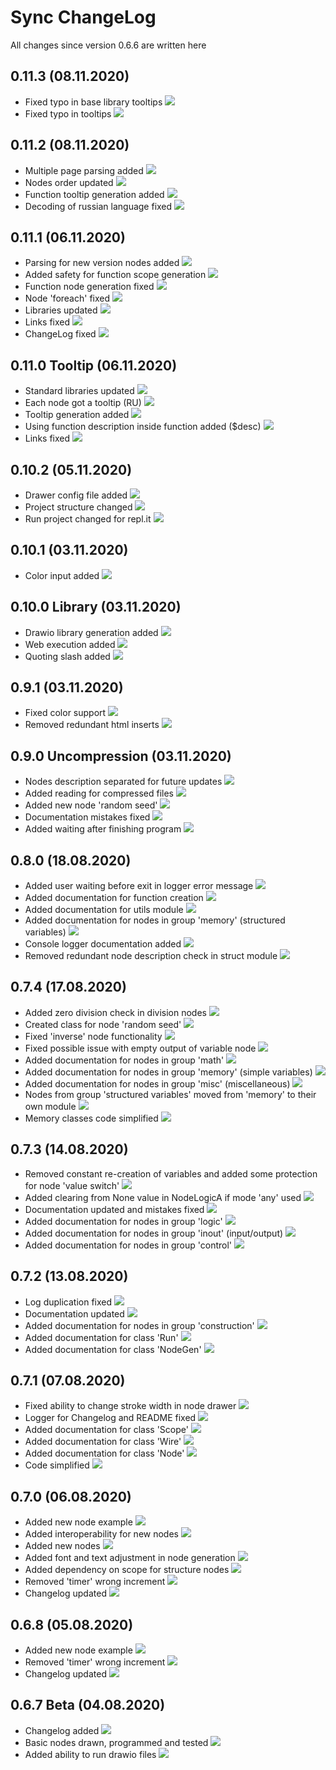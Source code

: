 # Sync ChangeLog
All changes since version 0.6.6 are written here
## 0.11.3 (08.11.2020)
+ Fixed typo in base library tooltips [![](https://img.shields.io/badge/-fix-orange.svg)](https://github.com/octo-gone/sync-execution/commit/f37e7b1ed88732bc80c244cb5b06b142bb68f27c)
+ Fixed typo in tooltips [![](https://img.shields.io/badge/-fix-orange.svg)](https://github.com/octo-gone/sync-execution/commit/5c9a88f02b33cadf7860ba164711341b9a3643d2)
## 0.11.2 (08.11.2020)
+ Multiple page parsing added [![](https://img.shields.io/badge/-new-green.svg)](https://github.com/octo-gone/sync-execution/commit/7b0e1bd37eb1507812b49f6b8e24fa6bef023816)
+ Nodes order updated [![](https://img.shields.io/badge/-new-green.svg)](https://github.com/octo-gone/sync-execution/commit/29e8dd97aabc7416c723289b37b0fbae77ac19d5)
+ Function tooltip generation added [![](https://img.shields.io/badge/-new-green.svg)](https://github.com/octo-gone/sync-execution/commit/16d86a0efa6b70997bb16a062de7b841a5381ace)
+ Decoding of russian language fixed [![](https://img.shields.io/badge/-fix-orange.svg)](https://github.com/octo-gone/sync-execution/commit/980d7a169ed4c3157a74dd31e871b1d669011493)
## 0.11.1 (06.11.2020)
+ Parsing for new version nodes added [![](https://img.shields.io/badge/-new-green.svg)](https://github.com/octo-gone/sync-execution/commit/0dc3ba9af5008e907f57bbca7c4cd645f91f6191)
+ Added safety for function scope generation [![](https://img.shields.io/badge/-new-green.svg)](https://github.com/octo-gone/sync-execution/commit/fdb48de18d6c1bde246f67aae3da46c939270757)
+ Function node generation fixed [![](https://img.shields.io/badge/-fix-orange.svg)](https://github.com/octo-gone/sync-execution/commit/95a7d2b145468376f92f0f55f3bc569ff29e3cae)
+ Node 'foreach' fixed [![](https://img.shields.io/badge/-fix-orange.svg)](https://github.com/octo-gone/sync-execution/commit/d0c3ea815e449592b03916002f54fea4c2bcc2f6)
+ Libraries updated [![](https://img.shields.io/badge/-fix-orange.svg)](https://github.com/octo-gone/sync-execution/commit/2c3d7e7279d09cc4243c3c70bfb5e46baf975d02)
+ Links fixed [![](https://img.shields.io/badge/-fix-orange.svg)](https://github.com/octo-gone/sync-execution/commit/1560591fa10a819d50551b13d4705b2345a88512)
+ ChangeLog fixed [![](https://img.shields.io/badge/-fix-orange.svg)](https://github.com/octo-gone/sync-execution/commit/64175c322e1569daf22f4fa59de45881f71d8cc5)
## 0.11.0 Tooltip (06.11.2020)
+ Standard libraries updated [![](https://img.shields.io/badge/-new-green.svg)](https://github.com/octo-gone/sync-execution/commit/32f61b6a6fccb14080bbe6a7272ff5340b59b909)
+ Each node got a tooltip (RU) [![](https://img.shields.io/badge/-new-green.svg)](https://github.com/octo-gone/sync-execution/commit/70056c9128d6fe329add32781b1e227a6a84bff9)
+ Tooltip generation added [![](https://img.shields.io/badge/-new-green.svg)](https://github.com/octo-gone/sync-execution/commit/c6479ad24165f0c66ae24bc5347a300f8419c1a9)
+ Using function description inside function added ($desc) [![](https://img.shields.io/badge/-new-green.svg)](https://github.com/octo-gone/sync-execution/commit/d9cd3e1edbc36f32a08596eb22abf245ba5c0de7)
+ Links fixed [![](https://img.shields.io/badge/-fix-orange.svg)](https://github.com/octo-gone/sync-execution/commit/690e39c144ee7d5db3e02db01e899d1fc326de68)
## 0.10.2 (05.11.2020)
+ Drawer config file added [![](https://img.shields.io/badge/-new-green.svg)](https://github.com/octo-gone/sync-execution/commit/0aca39b25500b529d2eb368d5032981ae8fdd9a6)
+ Project structure changed [![](https://img.shields.io/badge/-chore-cea262.svg)](https://github.com/octo-gone/sync-execution/commit/1af332875484152d7864c71e22ef61973d66fb1a)
+ Run project changed for repl.it [![](https://img.shields.io/badge/-chore-cea262.svg)](https://github.com/octo-gone/sync-execution/commit/ba10d406e8a0c5a3d24e5d13f0d18f00838aecf5)
## 0.10.1 (03.11.2020)
+ Color input added [![](https://img.shields.io/badge/-new-green.svg)](https://github.com/octo-gone/sync-execution/commit/feb2a8431a3012072b98e6cbffdf4f2e50e72a8d)
## 0.10.0 Library (03.11.2020)
+ Drawio library generation added [![](https://img.shields.io/badge/-new-green.svg)](https://github.com/octo-gone/sync-execution/commit/a411593035366330a8add07631d52a678ac1978c)
+ Web execution added [![](https://img.shields.io/badge/-new-green.svg)](https://github.com/octo-gone/sync-execution/commit/f8474e509aeec713981618658166e9e981a69ba2)
+ Quoting slash added [![](https://img.shields.io/badge/-fix-orange.svg)](https://github.com/octo-gone/sync-execution/commit/cec0b2a60dd60e9d0750facfe9be1cae07561108)
## 0.9.1 (03.11.2020)
+ Fixed color support [![](https://img.shields.io/badge/-fix-orange.svg)](https://github.com/octo-gone/sync-execution/commit/56e349bea1bb1d3b8ea2648817aff5d29d61fa21)
+ Removed redundant html inserts [![](https://img.shields.io/badge/-fix-orange.svg)](https://github.com/octo-gone/sync-execution/commit/21649864c149c9b7fcc9b2e806c377ee7409695b)
## 0.9.0 Uncompression (03.11.2020)
+ Nodes description separated for future updates [![](https://img.shields.io/badge/-new-green.svg)](https://github.com/octo-gone/sync-execution/commit/6f6786770774612aef8a548f0537a01e96110aa5)
+ Added reading for compressed files [![](https://img.shields.io/badge/-new-green.svg)](https://github.com/octo-gone/sync-execution/commit/e73affc38bba79e892be7c580a70772dd10e7905)
+ Added new node 'random seed' [![](https://img.shields.io/badge/-new-green.svg)](https://github.com/octo-gone/sync-execution/commit/51d4d347e0428bd6638f06f267fd7c61f33e3937)
+ Documentation mistakes fixed [![](https://img.shields.io/badge/-docs-lightgrey.svg)](https://github.com/octo-gone/sync-execution/commit/31c0363d436d14d8a0f3c3c54f7ba3e4cf8b83e7)
+ Added waiting after finishing program [![](https://img.shields.io/badge/-chore-cea262.svg)](https://github.com/octo-gone/sync-execution/commit/445695cc8bb86196b7f4ff83e42ede87216ae0d2)
## 0.8.0 (18.08.2020)
+ Added user waiting before exit in logger error message [![](https://img.shields.io/badge/-new-green.svg)](https://github.com/octo-gone/sync-execution/commit/bccaf2e80ab494e14b3574d4a411d3c78e585720)
+ Added documentation for function creation [![](https://img.shields.io/badge/-docs-lightgrey.svg)](https://github.com/octo-gone/sync-execution/commit/9f8859b8912e09ac3fb8e98327ccf1f8aa0ddc71)
+ Added documentation for utils module [![](https://img.shields.io/badge/-docs-lightgrey.svg)](https://github.com/octo-gone/sync-execution/commit/d242e0761310e07a8428445cab33c02891575497)
+ Added documentation for nodes in group 'memory' (structured variables) [![](https://img.shields.io/badge/-docs-lightgrey.svg)](https://github.com/octo-gone/sync-execution/commit/b666eeefebb0a5e29c0f62710aa6802fd1cc48c5)
+ Console logger documentation added [![](https://img.shields.io/badge/-docs-lightgrey.svg)](https://github.com/octo-gone/sync-execution/commit/a76b324490e9433cc77d21a3baa6a82572f54916)
+ Removed redundant node description check in struct module [![](https://img.shields.io/badge/-chore-cea262.svg)](https://github.com/octo-gone/sync-execution/commit/dd9fb1640c2e2686039525247915ef32cd1f0233)
## 0.7.4 (17.08.2020)
+ Added zero division check in division nodes [![](https://img.shields.io/badge/-new-green.svg)](https://github.com/octo-gone/sync-execution/commit/2c2068865a0b8b398b1776fd44e646b486bb7f55)
+ Created class for node 'random seed' [![](https://img.shields.io/badge/-new-green.svg)](https://github.com/octo-gone/sync-execution/commit/41564e702f7d6ebab51157e21992de0cf95039b7)
+ Fixed 'inverse' node functionality [![](https://img.shields.io/badge/-fix-orange.svg)](https://github.com/octo-gone/sync-execution/commit/f17fd442086ad02e0fda556eda9356f30d1136a5)
+ Fixed possible issue with empty output of variable node [![](https://img.shields.io/badge/-fix-orange.svg)](https://github.com/octo-gone/sync-execution/commit/4613d29026c78c3ba8dc51267678d944ee591e0a)
+ Added documentation for nodes in group 'math' [![](https://img.shields.io/badge/-docs-lightgrey.svg)](https://github.com/octo-gone/sync-execution/commit/49f3875884f1de267019ff013cfac3cbb992b323)
+ Added documentation for nodes in group 'memory' (simple variables) [![](https://img.shields.io/badge/-docs-lightgrey.svg)](https://github.com/octo-gone/sync-execution/commit/097175a127ea10d34e222cc318ce925d5fc4450b)
+ Added documentation for nodes in group 'misc' (miscellaneous) [![](https://img.shields.io/badge/-docs-lightgrey.svg)](https://github.com/octo-gone/sync-execution/commit/f632bb4cf5c019b6cac9a729db8863fe8750f069)
+ Nodes from group 'structured variables' moved from 'memory' to their own module [![](https://img.shields.io/badge/-chore-cea262.svg)](https://github.com/octo-gone/sync-execution/commit/303e1c200ab240f4e7f1b50b508b6f0b3c429f1b)
+ Memory classes code simplified [![](https://img.shields.io/badge/-chore-cea262.svg)](https://github.com/octo-gone/sync-execution/commit/6dab19f171f6c9864c464434b282648bc7d4f681)
## 0.7.3 (14.08.2020)
+ Removed constant re-creation of variables and added some protection for node 'value switch' [![](https://img.shields.io/badge/-fix-orange.svg)](https://github.com/octo-gone/sync-execution/commit/47c21a34e18074afe32e78ddd261d58b6a4ffd8c)
+ Added clearing from None value in NodeLogicA if mode 'any' used [![](https://img.shields.io/badge/-fix-orange.svg)](https://github.com/octo-gone/sync-execution/commit/a4700cb3e62b60dfd18b845ab384ebb23b8b2169)
+ Documentation updated and mistakes fixed [![](https://img.shields.io/badge/-docs-lightgrey.svg)](https://github.com/octo-gone/sync-execution/commit/3c06cf1c25572545129c5e7cd7b5fc076664fc17)
+ Added documentation for nodes in group 'logic' [![](https://img.shields.io/badge/-docs-lightgrey.svg)](https://github.com/octo-gone/sync-execution/commit/3e8b003218d58486d690d8390d44fe8ca409407c)
+ Added documentation for nodes in group 'inout' (input/output) [![](https://img.shields.io/badge/-docs-lightgrey.svg)](https://github.com/octo-gone/sync-execution/commit/fa738a479bebbd619179419d45540f2be845e96c)
+ Added documentation for nodes in group 'control' [![](https://img.shields.io/badge/-docs-lightgrey.svg)](https://github.com/octo-gone/sync-execution/commit/42dbce705075b70f9125749faa8a1f99e4cc3efe)
## 0.7.2 (13.08.2020)
+ Log duplication fixed [![](https://img.shields.io/badge/-fix-orange.svg)](https://github.com/octo-gone/sync-execution/commit/9436cd1e1c4360c24423e94789f71d82bca57dfc)
+ Documentation updated [![](https://img.shields.io/badge/-docs-lightgrey.svg)](https://github.com/octo-gone/sync-execution/commit/1a72e72b23329adbe5555b495aca75c3fb45f641)
+ Added documentation for nodes in group 'construction' [![](https://img.shields.io/badge/-docs-lightgrey.svg)](https://github.com/octo-gone/sync-execution/commit/2c7c711f3784326712f727c90060042a499b8b61)
+ Added documentation for class 'Run' [![](https://img.shields.io/badge/-docs-lightgrey.svg)](https://github.com/octo-gone/sync-execution/commit/15d27b7b31c8d56370fc36dda5d86034724e71c5)
+ Added documentation for class 'NodeGen' [![](https://img.shields.io/badge/-docs-lightgrey.svg)](https://github.com/octo-gone/sync-execution/commit/15d27b7b31c8d56370fc36dda5d86034724e71c5)
## 0.7.1 (07.08.2020)
+ Fixed ability to change stroke width in node drawer [![](https://img.shields.io/badge/-fix-orange.svg)](https://github.com/octo-gone/sync-execution/commit/c9ef01705520b0972d679333473ec25bedd8c4cd)
+ Logger for Changelog and README fixed [![](https://img.shields.io/badge/-fix-orange.svg)](https://github.com/octo-gone/sync-execution/commit/82f8700e142fdff858e6347a141deeab3f0e02dc)
+ Added documentation for class 'Scope' [![](https://img.shields.io/badge/-docs-lightgrey.svg)](https://github.com/octo-gone/sync-execution/commit/34b8faecadfa0f0f9578c566a1ac76f010e47169)
+ Added documentation for class 'Wire' [![](https://img.shields.io/badge/-docs-lightgrey.svg)](https://github.com/octo-gone/sync-execution/commit/0885b1a323eb83ee6220d2e44059514ec1608d49)
+ Added documentation for class 'Node' [![](https://img.shields.io/badge/-docs-lightgrey.svg)](https://github.com/octo-gone/sync-execution/commit/1adfda62f2106a11dd83fff5061b371fecff6968)
+ Code simplified [![](https://img.shields.io/badge/-chore-cea262.svg)](https://github.com/octo-gone/sync-execution/commit/ec77bd53a5d4a9b410c8857bb309903ed0b3de3d)
## 0.7.0 (06.08.2020)
+ Added new node example [![](https://img.shields.io/badge/-new-green.svg)](https://github.com/octo-gone/sync-execution/commit/dfcb43a6274aacc5858b5f2b0e5f62982ca9bc49)
+ Added interoperability for new nodes [![](https://img.shields.io/badge/-new-green.svg)](https://github.com/octo-gone/sync-execution/commit/bc9afb8a82bf6df1fd01e79e0a877e46f9e300f6)
+ Added new nodes [![](https://img.shields.io/badge/-new-green.svg)](https://github.com/octo-gone/sync-execution/commit/15fe6dc94cc7e787521c80d82ddd4f1175bb8b70)
+ Added font and text adjustment in node generation [![](https://img.shields.io/badge/-new-green.svg)](https://github.com/octo-gone/sync-execution/commit/5c146d296836d3425fb0e9807a8614be648a194b)
+ Added dependency on scope for structure nodes [![](https://img.shields.io/badge/-fix-orange.svg)](https://github.com/octo-gone/sync-execution/commit/c1455bd780f58d3ef1425fca17a11b23de92edd4)
+ Removed 'timer' wrong increment [![](https://img.shields.io/badge/-fix-orange.svg)](https://github.com/octo-gone/sync-execution/commit/17619ebde07680652ee368e69f56415780146f8b)
+ Changelog updated [![](https://img.shields.io/badge/-style-blue.svg)](https://github.com/octo-gone/sync-execution/commit/f106dfdb4b57dd42edee780ca427d849eae2cfcf)
## 0.6.8 (05.08.2020)
+ Added new node example [![](https://img.shields.io/badge/-new-green.svg)](https://github.com/octo-gone/sync-execution/commit/dfcb43a6274aacc5858b5f2b0e5f62982ca9bc49)
+ Removed 'timer' wrong increment [![](https://img.shields.io/badge/-fix-orange.svg)](https://github.com/octo-gone/sync-execution/commit/17619ebde07680652ee368e69f56415780146f8b)
+ Changelog updated [![](https://img.shields.io/badge/-style-blue.svg)](https://github.com/octo-gone/sync-execution)
## 0.6.7 Beta (04.08.2020)
+ Changelog added [![](https://img.shields.io/badge/-new-green.svg)](https://github.com/octo-gone/sync-execution)
+ Basic nodes drawn, programmed and tested [![](https://img.shields.io/badge/-new-green.svg)](https://github.com/octo-gone/sync-execution)
+ Added ability to run drawio files  [![](https://img.shields.io/badge/-new-green.svg)](https://github.com/octo-gone/sync-execution)